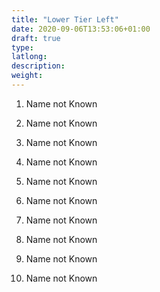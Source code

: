 ```yaml
---
title: "Lower Tier Left"
date: 2020-09-06T13:53:06+01:00
draft: true
type: 
latlong:
description:
weight:
---
```


1. Name not Known

2. Name not Known

3. Name not Known

4. Name not Known

5. Name not Known

6. Name not Known

7. Name not Known

8. Name not Known

9. Name not Known

10. Name not Known 